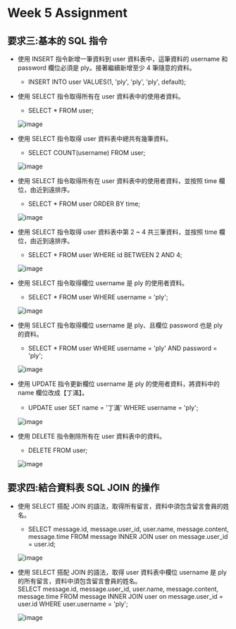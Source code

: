 Week 5 Assignment 
======
要求三:基本的 SQL 指令
------

* 使用 INSERT 指令新增一筆資料到 user 資料表中，這筆資料的 username 和 password 欄位必須是 ply。接著繼續新增至少 4 筆隨意的資料。<br>
  * INSERT INTO user VALUES(1, 'ply', 'ply', 'ply', default);

* 使用 SELECT 指令取得所有在 user 資料表中的使用者資料。<br>
  * SELECT * FROM user;

  ![image](https://user-images.githubusercontent.com/77286388/112092774-27619900-8bd3-11eb-9f28-0f0529a2a5df.png)

* 使用 SELECT 指令取得 user 資料表中總共有幾筆資料。<br>
  * SELECT COUNT(username) FROM user;
  
  ![image](https://user-images.githubusercontent.com/77286388/112093355-3ac13400-8bd4-11eb-8486-d48a0be1939b.png)

* 使用 SELECT 指令取得所有在 user 資料表中的使用者資料，並按照 time 欄位，由近到遠排序。<br>
  * SELECT * FROM user ORDER BY time;
  
  ![image](https://user-images.githubusercontent.com/77286388/112093866-26ca0200-8bd5-11eb-94cf-c705f464e005.png)

* 使用 SELECT 指令取得 user 資料表中第 2 ~ 4 共三筆資料，並按照 time 欄位，由近到遠排序。<br>
  * SELECT * FROM user WHERE id BETWEEN 2 AND 4;
  
  ![image](https://user-images.githubusercontent.com/77286388/112094477-4c0b4000-8bd6-11eb-84fd-6f35f244e00c.png)
  
* 使用 SELECT 指令取得欄位 username 是 ply 的使用者資料。<br>
  * SELECT * FROM user WHERE username = 'ply';
  
  ![image](https://user-images.githubusercontent.com/77286388/112094603-955b8f80-8bd6-11eb-9f83-be1f600cc71e.png)
  
* 使用 SELECT 指令取得欄位 username 是 ply、且欄位 password 也是 ply 的資料。<br>
  * SELECT * FROM user WHERE username = 'ply' AND password = 'ply';
  
  ![image](https://user-images.githubusercontent.com/77286388/112094982-bcb25c80-8bd6-11eb-8630-e3948f5a291b.png)

* 使用 UPDATE 指令更新欄位 username 是 ply 的使用者資料，將資料中的 name 欄位改成【丁滿】。<br>
  * UPDATE user SET name = '丁滿' WHERE username = 'ply';

  ![image](https://user-images.githubusercontent.com/77286388/112095544-a789fd80-8bd7-11eb-89cd-caaff0b915de.png)
  
* 使用 DELETE 指令刪除所有在 user 資料表中的資料。<br>
   * DELETE FROM user;
   
   ![image](https://user-images.githubusercontent.com/77286388/112115365-107f6e80-8bf4-11eb-8714-5ee55ebfe66f.png)
   
   
要求四:結合資料表 SQL JOIN 的操作 
------
* 使用 SELECT 搭配 JOIN 的語法，取得所有留言，資料中須包含留言會員的姓名。<br>
  * SELECT message.id, message.user_id, user.name, message.content, message.time
	FROM message 
		INNER JOIN user on message.user_id = user.id;
  
  ![image](https://user-images.githubusercontent.com/77286388/112252344-ea130f00-8c97-11eb-8b38-259f0e930240.png)

  
* 使用 SELECT 搭配 JOIN 的語法，取得 user 資料表中欄位 username 是 ply 的所有留言，資料中須包含留言會員的姓名。<br>
  SELECT message.id, message.user_id, user.name, message.content, message.time 
  FROM message INNER JOIN user on message.user_id = user.id
  WHERE user.username = 'ply';
  
  ![image](https://user-images.githubusercontent.com/77286388/112252376-f72ffe00-8c97-11eb-9320-7959c04e4856.png)





  
  


